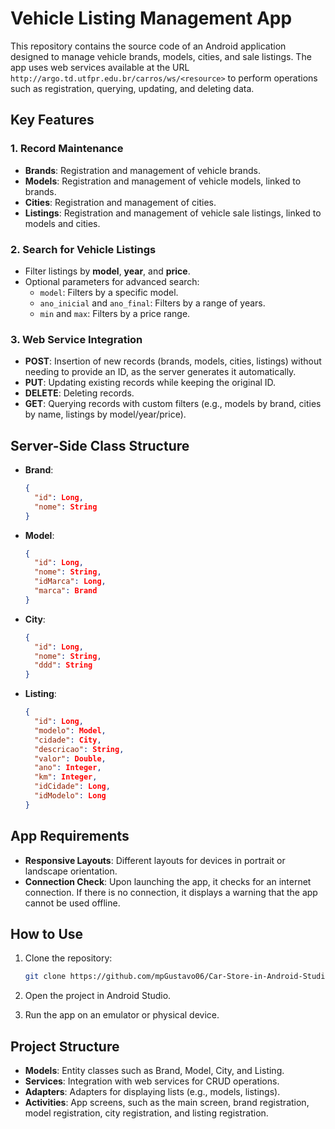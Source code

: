 # Vehicle Listing Management App

This repository contains the source code of an Android application designed to manage vehicle brands, models, cities, and sale listings. The app uses web services available at the URL `http://argo.td.utfpr.edu.br/carros/ws/<resource>` to perform operations such as registration, querying, updating, and deleting data.

## Key Features

### 1. **Record Maintenance**
   - **Brands**: Registration and management of vehicle brands.
   - **Models**: Registration and management of vehicle models, linked to brands.
   - **Cities**: Registration and management of cities.
   - **Listings**: Registration and management of vehicle sale listings, linked to models and cities.

### 2. **Search for Vehicle Listings**
   - Filter listings by **model**, **year**, and **price**.
   - Optional parameters for advanced search:
     - `model`: Filters by a specific model.
     - `ano_inicial` and `ano_final`: Filters by a range of years.
     - `min` and `max`: Filters by a price range.

### 3. **Web Service Integration**
   - **POST**: Insertion of new records (brands, models, cities, listings) without needing to provide an ID, as the server generates it automatically.
   - **PUT**: Updating existing records while keeping the original ID.
   - **DELETE**: Deleting records.
   - **GET**: Querying records with custom filters (e.g., models by brand, cities by name, listings by model/year/price).

## Server-Side Class Structure
- **Brand**:
  ```json
  {
    "id": Long,
    "nome": String
  }

- **Model**:
  ```json
  {
    "id": Long,
    "nome": String,
    "idMarca": Long,
    "marca": Brand
  }

- **City**:
  ```json
  {
    "id": Long,
    "nome": String,
    "ddd": String
  }

- **Listing**:
  ```json
  {
    "id": Long,
    "modelo": Model,
    "cidade": City,
    "descricao": String,
    "valor": Double,
    "ano": Integer,
    "km": Integer,
    "idCidade": Long,
    "idModelo": Long
  }

## App Requirements
- **Responsive Layouts**: Different layouts for devices in portrait or landscape orientation.
- **Connection Check**: Upon launching the app, it checks for an internet connection. If there is no connection, it displays a warning that the app cannot be used offline.

## How to Use
1. Clone the repository:
   ```bash
   git clone https://github.com/mpGustavo06/Car-Store-in-Android-Studio.git
   
2. Open the project in Android Studio.

3. Run the app on an emulator or physical device.

## Project Structure
- **Models**: Entity classes such as Brand, Model, City, and Listing.
- **Services**: Integration with web services for CRUD operations.
- **Adapters**: Adapters for displaying lists (e.g., models, listings).
- **Activities**: App screens, such as the main screen, brand registration, model registration, city registration, and listing registration.
